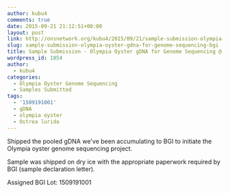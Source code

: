 ```yaml
---
author: kubu4
comments: true
date: 2015-09-21 21:12:51+00:00
layout: post
link: http://onsnetwork.org/kubu4/2015/09/21/sample-submission-olympia-oyster-gdna-for-genome-sequencing-bgi/
slug: sample-submission-olympia-oyster-gdna-for-genome-sequencing-bgi
title: Sample Submission - Olympia Oyster gDNA for Genome Sequencing @ BGI
wordpress_id: 1854
author:
  - kubu4
categories:
  - Olympia Oyster Genome Sequencing
  - Samples Submitted
tags:
  - '1509191001'
  - gDNA
  - olympia oyster
  - Ostrea lurida
---
```


Shipped the pooled gDNA we've been accumulating to BGI to initiate the Olympia oyster genome sequencing project.

Sample was shipped on dry ice with the appropriate paperwork required by BGI (sample declaration letter).

Assigned BGI Lot: 1509191001
